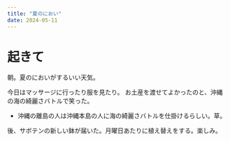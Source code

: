 ```yaml
---
title: "夏のにおい"
date: 2024-05-11
---
```


# 起きて
朝。夏のにおいがするいい天気。

今日はマッサージに行ったり服を見たり。
お土産を渡せてよかったのと、沖縄の海の綺麗さバトルで笑った。
- 沖縄の離島の人は沖縄本島の人に海の綺麗さバトルを仕掛けるらしい。草。



後、サボテンの新しい鉢が届いた。月曜日あたりに植え替えをする。楽しみ。

